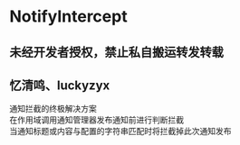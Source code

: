 # NotifyIntercept
## 未经开发者授权，禁止私自搬运转发转载  
## 忆清鸣、luckyzyx  
通知拦截的终极解决方案  
在作用域调用通知管理器发布通知前进行判断拦截  
当通知标题或内容与配置的字符串匹配时将拦截掉此次通知发布  
